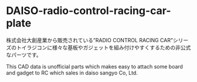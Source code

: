 # DAISO-radio-control-racing-car-plate
株式会社大創産業から販売されている”RADIO CONTROL RACING CAR”シリーズのトイラジコンに様々な基板やガジェットを組み付けやすくするための非公式なパーツです。

This CAD data is unofficial parts which makes easy to attach some board and gadget to RC which sales in daiso sangyo Co, Ltd.
 
